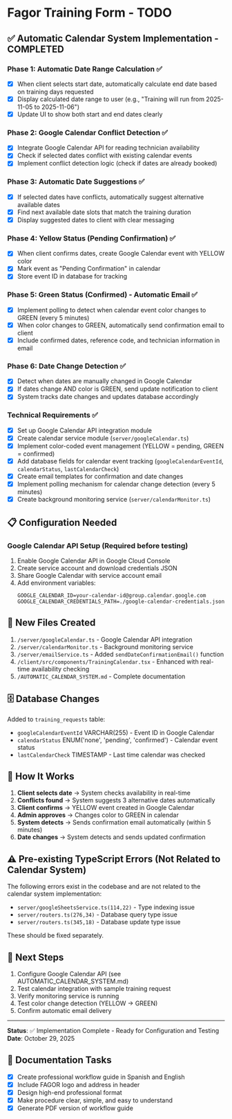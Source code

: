 # Fagor Training Form - TODO

## ✅ Automatic Calendar System Implementation - COMPLETED

### Phase 1: Automatic Date Range Calculation ✅
- [x] When client selects start date, automatically calculate end date based on training days requested
- [x] Display calculated date range to user (e.g., "Training will run from 2025-11-05 to 2025-11-06")
- [x] Update UI to show both start and end dates clearly

### Phase 2: Google Calendar Conflict Detection ✅
- [x] Integrate Google Calendar API for reading technician availability
- [x] Check if selected dates conflict with existing calendar events
- [x] Implement conflict detection logic (check if dates are already booked)

### Phase 3: Automatic Date Suggestions ✅
- [x] If selected dates have conflicts, automatically suggest alternative available dates
- [x] Find next available date slots that match the training duration
- [x] Display suggested dates to client with clear messaging

### Phase 4: Yellow Status (Pending Confirmation) ✅
- [x] When client confirms dates, create Google Calendar event with YELLOW color
- [x] Mark event as "Pending Confirmation" in calendar
- [x] Store event ID in database for tracking

### Phase 5: Green Status (Confirmed) - Automatic Email ✅
- [x] Implement polling to detect when calendar event color changes to GREEN (every 5 minutes)
- [x] When color changes to GREEN, automatically send confirmation email to client
- [x] Include confirmed dates, reference code, and technician information in email

### Phase 6: Date Change Detection ✅
- [x] Detect when dates are manually changed in Google Calendar
- [x] If dates change AND color is GREEN, send update notification to client
- [x] System tracks date changes and updates database accordingly

### Technical Requirements ✅
- [x] Set up Google Calendar API integration module
- [x] Create calendar service module (`server/googleCalendar.ts`)
- [x] Implement color-coded event management (YELLOW = pending, GREEN = confirmed)
- [x] Add database fields for calendar event tracking (`googleCalendarEventId`, `calendarStatus`, `lastCalendarCheck`)
- [x] Create email templates for confirmation and date changes
- [x] Implement polling mechanism for calendar change detection (every 5 minutes)
- [x] Create background monitoring service (`server/calendarMonitor.ts`)

## 📋 Configuration Needed

### Google Calendar API Setup (Required before testing)
1. Enable Google Calendar API in Google Cloud Console
2. Create service account and download credentials JSON
3. Share Google Calendar with service account email
4. Add environment variables:
   ```
   GOOGLE_CALENDAR_ID=your-calendar-id@group.calendar.google.com
   GOOGLE_CALENDAR_CREDENTIALS_PATH=./google-calendar-credentials.json
   ```

## 📁 New Files Created

1. `/server/googleCalendar.ts` - Google Calendar API integration
2. `/server/calendarMonitor.ts` - Background monitoring service
3. `/server/emailService.ts` - Added `sendDateConfirmationEmail()` function
4. `/client/src/components/TrainingCalendar.tsx` - Enhanced with real-time availability checking
5. `/AUTOMATIC_CALENDAR_SYSTEM.md` - Complete documentation

## 🗄️ Database Changes

Added to `training_requests` table:
- `googleCalendarEventId` VARCHAR(255) - Event ID in Google Calendar
- `calendarStatus` ENUM('none', 'pending', 'confirmed') - Calendar event status
- `lastCalendarCheck` TIMESTAMP - Last time calendar was checked

## 🎯 How It Works

1. **Client selects date** → System checks availability in real-time
2. **Conflicts found** → System suggests 3 alternative dates automatically
3. **Client confirms** → YELLOW event created in Google Calendar
4. **Admin approves** → Changes color to GREEN in calendar
5. **System detects** → Sends confirmation email automatically (within 5 minutes)
6. **Date changes** → System detects and sends updated confirmation

## ⚠️ Pre-existing TypeScript Errors (Not Related to Calendar System)

The following errors exist in the codebase and are not related to the calendar system implementation:
- `server/googleSheetsService.ts(114,22)` - Type indexing issue
- `server/routers.ts(276,34)` - Database query type issue
- `server/routers.ts(345,18)` - Database update type issue

These should be fixed separately.

## 🚀 Next Steps

1. Configure Google Calendar API (see AUTOMATIC_CALENDAR_SYSTEM.md)
2. Test calendar integration with sample training request
3. Verify monitoring service is running
4. Test color change detection (YELLOW → GREEN)
5. Confirm automatic email delivery

---

**Status**: ✅ Implementation Complete - Ready for Configuration and Testing
**Date**: October 29, 2025


## 📖 Documentation Tasks

- [x] Create professional workflow guide in Spanish and English
- [x] Include FAGOR logo and address in header
- [x] Design high-end professional format
- [x] Make procedure clear, simple, and easy to understand
- [x] Generate PDF version of workflow guide
